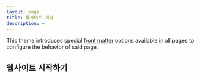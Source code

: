 ```yaml
---
layout: page
title: 웹사이트 개발
description: ~
---
```


This theme introduces special [front matter](https://jekyllrb.com/docs/front-matter/) options available in all pages to configure the behavior of said page.

## 웹사이트 시작하기

